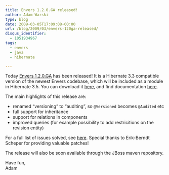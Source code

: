 ```yaml
---
title: Envers 1.2.0.GA released!
author: Adam Warski
type: blog
date: 2009-03-05T17:09:08+00:00
url: /blog/2009/03/envers-120ga-released/
disqus_identifier:
  - 1051934967
tags:
  - envers
  - java
  - hibernate

---
```

Today [Envers 1.2.0.GA][1] has been released! It is a Hibernate 3.3 compatible version of the newest Envers codebase, which will be included as a module in Hibernate 3.5. You can download it [here][2], and find documentation [here][3].

The main highlights of this release are:

  * renamed &#8220;versioning&#8221; to &#8220;auditing&#8221;, so `@Versioned` becomes `@Audited` etc
  * full support for inheritance
  * support for relations in components
  * improved queries (for example possibility to add restricitions on the revision entity)

For a full list of issues solved, see [here][4]. Special thanks to Erik-Berndt Scheper for providing valuable patches!

The release will also be soon available through the JBoss maven repository.

Have fun,  
Adam

 [1]: http://www.jboss.org/envers/
 [2]: http://www.jboss.org/envers/downloads
 [3]: http://jboss.org/files/envers/docs/index.html
 [4]: http://opensource.atlassian.com/projects/hibernate/secure/IssueNavigator.jspa?reset=true&&pid=10031&resolution=1&resolution=2&resolution=3&resolution=4&resolution=5&resolution=6&updated%3Abefore=5%2FMar%2F09&component=10280&sorter/field=priority&sorter/order=DESC
